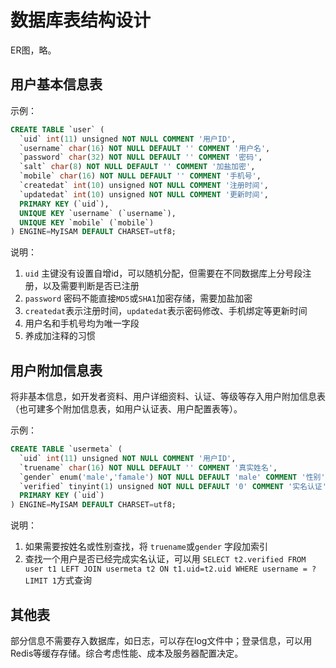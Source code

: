 # 数据库表结构设计

ER图，略。

## 用户基本信息表

示例：

```sql
CREATE TABLE `user` (
  `uid` int(11) unsigned NOT NULL COMMENT '用户ID',
  `username` char(16) NOT NULL DEFAULT '' COMMENT '用户名',
  `password` char(32) NOT NULL DEFAULT '' COMMENT '密码',
  `salt` char(8) NOT NULL DEFAULT '' COMMENT '加盐加密',
  `mobile` char(16) NOT NULL DEFAULT '' COMMENT '手机号',
  `createdat` int(10) unsigned NOT NULL COMMENT '注册时间',
  `updatedat` int(10) unsigned NOT NULL COMMENT '更新时间',
  PRIMARY KEY (`uid`),
  UNIQUE KEY `username` (`username`),
  UNIQUE KEY `mobile` (`mobile`)
) ENGINE=MyISAM DEFAULT CHARSET=utf8;
```

说明：

1. `uid` 主键没有设置自增id，可以随机分配，但需要在不同数据库上分号段注册，以及需要判断是否已注册
2. `password` 密码不能直接`MD5`或`SHA1`加密存储，需要加盐加密
3. `createdat`表示注册时间，`updatedat`表示密码修改、手机绑定等更新时间
4. 用户名和手机号均为唯一字段
5. 养成加注释的习惯

## 用户附加信息表

将非基本信息，如开发者资料、用户详细资料、认证、等级等存入用户附加信息表（也可建多个附加信息表，如用户认证表、用户配置表等）。

示例：

```sql
CREATE TABLE `usermeta` (
  `uid` int(11) unsigned NOT NULL COMMENT '用户ID',
  `truename` char(16) NOT NULL DEFAULT '' COMMENT '真实姓名',
  `gender` enum('male','famale') NOT NULL DEFAULT 'male' COMMENT '性别',
  `verified` tinyint(1) unsigned NOT NULL DEFAULT '0' COMMENT '实名认证',
  PRIMARY KEY (`uid`)
) ENGINE=MyISAM DEFAULT CHARSET=utf8;
```

说明：

1. 如果需要按姓名或性别查找，将 `truename`或`gender` 字段加索引
2. 查找一个用户是否已经完成实名认证，可以用 `SELECT t2.verified FROM user t1 LEFT JOIN usermeta t2 ON t1.uid=t2.uid WHERE username = ? LIMIT 1`方式查询

## 其他表

部分信息不需要存入数据库，如日志，可以存在log文件中；登录信息，可以用Redis等缓存存储。综合考虑性能、成本及服务器配置决定。
